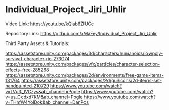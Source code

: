 # Individual_Project_Jiri_Uhlir
 
Video Link:
https://youtu.be/kQiab6ZIUCc

Repository Link:
https://github.com/xMaFey/Individual_Project_Jiri_Uhlir


Third Party Assets & Tutorials:

https://assetstore.unity.com/packages/3d/characters/humanoids/lowpoly-survival-character-rio-273074
https://assetstore.unity.com/packages/vfx/particles/character-selection-effects-free-285268
https://assetstore.unity.com/packages/2d/environments/free-game-items-131764
https://assetstore.unity.com/packages/2d/gui/icons/2d-items-set-handpainted-210729
https://www.youtube.com/watch?v=LVu3_IVCzys&ab_channel=Pogle
https://www.youtube.com/watch?v=us_Ccdxd7KM&ab_channel=Pogle
https://www.youtube.com/watch?v=THmW4YolDok&ab_channel=DanPos
